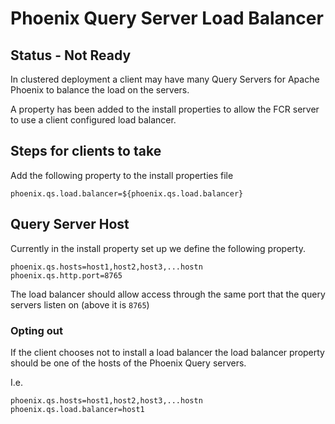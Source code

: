 # Phoenix Query Server Load Balancer 
## Status - Not Ready
In clustered deployment a client may have many Query Servers for Apache Phoenix to balance the load on the servers.

A property has been added to the install properties to allow the FCR server to use a client configured load balancer.

## Steps for clients to take
Add the following property to the install properties file
```
phoenix.qs.load.balancer=${phoenix.qs.load.balancer}
```

## Query Server Host
Currently in the install property set up we define the following property.
```
phoenix.qs.hosts=host1,host2,host3,...hostn
phoenix.qs.http.port=8765
```

The load balancer should allow access through the same port that the query servers listen on (above it is `8765`)

### Opting out
If the client chooses not to install a load balancer the load balancer property should be one of the hosts of the 
Phoenix Query servers.

I.e.
```
phoenix.qs.hosts=host1,host2,host3,...hostn
phoenix.qs.load.balancer=host1
```
